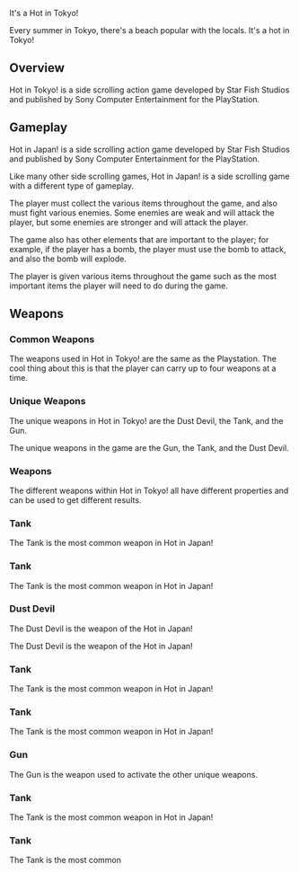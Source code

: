 It's a Hot in Tokyo!

Every summer in Tokyo, there's a beach popular with the locals. It's a hot in Tokyo!

## Overview

Hot in Tokyo! is a side scrolling action game developed by Star Fish Studios and published by Sony Computer Entertainment for the PlayStation.

## Gameplay

Hot in Japan! is a side scrolling action game developed by Star Fish Studios and published by Sony Computer Entertainment for the PlayStation.

Like many other side scrolling games, Hot in Japan! is a side scrolling game with a different type of gameplay.

The player must collect the various items throughout the game, and also must fight various enemies. Some enemies are weak and will attack the player, but some enemies are stronger and will attack the player.

The game also has other elements that are important to the player; for example, if the player has a bomb, the player must use the bomb to attack, and also the bomb will explode.

The player is given various items throughout the game such as the most important items the player will need to do during the game.

## Weapons

### Common Weapons

The weapons used in Hot in Tokyo! are the same as the Playstation. The cool thing about this is that the player can carry up to four weapons at a time.

### Unique Weapons

The unique weapons in Hot in Tokyo! are the Dust Devil, the Tank, and the Gun.

The unique weapons in the game are the Gun, the Tank, and the Dust Devil.

### Weapons

The different weapons within Hot in Tokyo! all have different properties and can be used to get different results.

### Tank

The Tank is the most common weapon in Hot in Japan!

### Tank

The Tank is the most common weapon in Hot in Japan!

### Dust Devil

The Dust Devil is the weapon of the Hot in Japan!

The Dust Devil is the weapon of the Hot in Japan!

### Tank

The Tank is the most common weapon in Hot in Japan!

### Tank

The Tank is the most common weapon in Hot in Japan!

### Gun

The Gun is the weapon used to activate the other unique weapons.

### Tank

The Tank is the most common weapon in Hot in Japan!

### Tank

The Tank is the most common